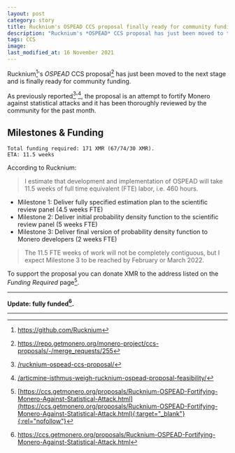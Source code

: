 ```yaml
---
layout: post
category: story
title: Rucknium's OSPEAD CCS proposal finally ready for community funding
description: "Rucknium's *OSPEAD* CCS proposal has just been moved to the next stage and is finally ready for community funding."
tags: CCS
image: 
last_modified_at: 16 November 2021
---
```


Rucknium[^1]'s *OSPEAD* CCS proposal[^2] has just been moved to the next stage and is finally ready for community funding.

As previously reported[^3]'[^4], the proposal is an attempt to fortify Monero against statistical attacks and it has been thoroughly reviewed by the community for the past month.

## Milestones & Funding

```
Total funding required: 171 XMR (67/74/30 XMR).
ETA: 11.5 weeks
```

According to Rucknium:

> I estimate that development and implementation of OSPEAD will take 11.5 weeks of full time equivalent (FTE) labor, i.e. 460 hours. 

- Milestone 1: Deliver fully specified estimation plan to the scientific review panel (4.5 weeks FTE)
- Milestone 2: Deliver initial probability density function to the scientific review panel (5 weeks FTE)
- Milestone 3: Deliver final version of probability density function to Monero developers (2 weeks FTE)

> The 11.5 FTE weeks of work will not be completely contiguous, but I expect Milestone 3 to be reached by February or March 2022.

To support the proposal you can donate XMR to the address listed on the *Funding Required* page[^5].

---

**Update: fully funded[^6].**

---

[^1]: https://github.com/Rucknium
[^2]: https://repo.getmonero.org/monero-project/ccs-proposals/-/merge_requests/255
[^3]: [/rucknium-ospead-ccs-proposal/](/rucknium-ospead-ccs-proposal/)
[^4]: [/articmine-isthmus-weigh-rucknium-ospead-proposal-feasibility/](/articmine-isthmus-weigh-rucknium-ospead-proposal-feasibility/)
[^5]: [https://ccs.getmonero.org/proposals/Rucknium-OSPEAD-Fortifying-Monero-Against-Statistical-Attack.html](https://ccs.getmonero.org/proposals/Rucknium-OSPEAD-Fortifying-Monero-Against-Statistical-Attack.html){:target="_blank"}{:rel="nofollow"}
[^6]: https://ccs.getmonero.org/proposals/Rucknium-OSPEAD-Fortifying-Monero-Against-Statistical-Attack.html
